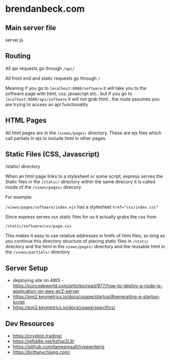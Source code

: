 # brendanbeck.com

## Main server file
server.js

## Routing
All api requests go through `/api/`

All front end and static requests go through `/`

Meaning if you go to `localhost:8080/software`  it will take you to the software page
with html, css, javascript etc.. but if you go to `localhost:8080/api/software`
it will not grab html.. the route assumes you are trying to access an api functionality

## HTML Pages
All html pages are in the `/views/pages/` directory. These are ejs files which
call partials in ejs to include html in other pages.

## Static Files (CSS, Javascript)
/static/ directory

When an html page links to a stylesheet or some script, express serves the Static
files in the `/static/` directory within the same direcory it is called inside
of the `/views/pages/` direcory.

For example:

```/views/pages/software/index.ejs```
has a stylesheet `href="css/index.css"`

Since express serves our static files for us it actually grabs the css from
```
/static/software/css/page.css
```
This makes it easy to use relative addresses in hrefs of html files, so long
as you continue this directory structure of placing static files in `/static`
directory and the html in the `views/pages/` directory and the reusable html
in the `/views/partials/` directory

## Server Setup
- deploying site on AWS - https://ourcodeworld.com/articles/read/977/how-to-deploy-a-node-js-application-on-aws-ec2-server
- https://pm2.keymetrics.io/docs/usage/startup/#generating-a-startup-script
- https://pm2.keymetrics.io/docs/usage/specifics/

## Dev Resources
- https://crypton.trading/
- https://jsfiddle.net/hzfxp2L9/
- https://github.com/tameemsafi/typewriterjs
- https://brittanychiang.com/
